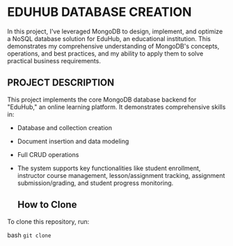 # EDUHUB DATABASE CREATION
In this project, I've leveraged MongoDB to design, implement, and optimize a NoSQL database solution for EduHub, an educational institution. 
This demonstrates my comprehensive understanding of MongoDB's concepts, operations, and best practices, and my ability to apply them to solve practical business requirements.

## PROJECT DESCRIPTION
This project implements the core MongoDB database backend for "EduHub," an online learning platform. It demonstrates comprehensive skills in:

- Database and collection creation
- Document insertion and data modeling
- Full CRUD operations
- The system supports key functionalities like student enrollment, instructor course management, lesson/assignment tracking, assignment submission/grading, and student progress monitoring.

  ## How to Clone

To clone this repository, run:

bash ``` git clone ```
